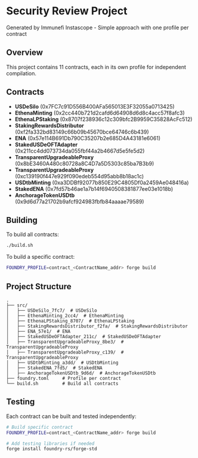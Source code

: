 # Security Review Project

Generated by Immunefi Instascope - Simple approach with one profile per contract

## Overview
This project contains 11 contracts, each in its own profile for independent compilation.

## Contracts
- **USDeSilo** (0x7FC7c91D556B400AFa565013E3F32055a0713425)
- **EthenaMinting** (0x2cc440b721d2cafd6d64908d6d8c4acc57f8afc3)
- **EthenaLPStaking** (0x8707f238936c12c309bfc2B9959C35828AcFc512)
- **StakingRewardsDistributor** (0xf2fa332bd83149c66b09b45670bce64746c6b439)
- **ENA** (0x57e114B691Db790C35207b2e685D4A43181e6061)
- **StakedUSDeOFTAdapter** (0x211cc4dd073734da055fbf44a2b4667d5e5fe5d2)
- **TransparentUpgradeableProxy** (0x8bE3460A480c80728a8C4D7a5D5303c85ba7B3b9)
- **TransparentUpgradeableProxy** (0xc139190f447e929f090edeb554d95abb8b18ac1c)
- **USDtbMinting** (0xa3DDBf92077b850E29C4805Df0a2459Ae048416a)
- **StakedENA** (0x7fd57b46ae1a7b14f6940508381877ee03e1018b)
- **AnchorageTokenUSDtb** (0x9d6d77a21702b9afcf924983fbfb84aaaae79589)

## Building

To build all contracts:
```bash
./build.sh
```

To build a specific contract:
```bash
FOUNDRY_PROFILE=contract_<ContractName_addr> forge build
```

## Project Structure
```
.
├── src/
│   ├── USDeSilo_7fc7/  # USDeSilo
│   ├── EthenaMinting_2cc4/  # EthenaMinting
│   ├── EthenaLPStaking_8707/  # EthenaLPStaking
│   ├── StakingRewardsDistributor_f2fa/  # StakingRewardsDistributor
│   ├── ENA_57e1/  # ENA
│   ├── StakedUSDeOFTAdapter_211c/  # StakedUSDeOFTAdapter
│   ├── TransparentUpgradeableProxy_8be3/  # TransparentUpgradeableProxy
│   ├── TransparentUpgradeableProxy_c139/  # TransparentUpgradeableProxy
│   ├── USDtbMinting_a3dd/  # USDtbMinting
│   ├── StakedENA_7fd5/  # StakedENA
│   ├── AnchorageTokenUSDtb_9d6d/  # AnchorageTokenUSDtb
├── foundry.toml     # Profile per contract
└── build.sh         # Build all contracts
```

## Testing
Each contract can be built and tested independently:
```bash
# Build specific contract
FOUNDRY_PROFILE=contract_<ContractName_addr> forge build

# Add testing libraries if needed
forge install foundry-rs/forge-std
```
